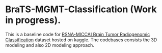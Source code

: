 # BraTS-MGMT-Classification (Work in progress).

This is a baseline code for [RSNA-MICCAI Brain Tumor Radiogenomic Classification](https://www.kaggle.com/c/rsna-miccai-brain-tumor-radiogenomic-classification) dataset hosted on kaggle. The codebases consists the 3D modeling and also 2D modeling approach. 



